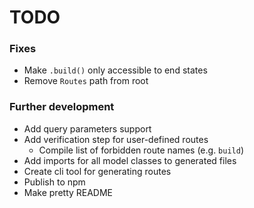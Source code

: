 # TODO

### Fixes

- Make `.build()` only accessible to end states
- Remove `Routes` path from root

### Further development

- Add query parameters support
- Add verification step for user-defined routes
  - Compile list of forbidden route names (e.g. `build`)
- Add imports for all model classes to generated files
- Create cli tool for generating routes
- Publish to npm
- Make pretty README
